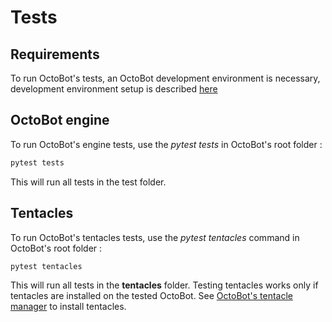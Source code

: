 # Tests

## Requirements

To run OctoBot's tests, an OctoBot development environment is necessary, development environment setup is described [here](../guides/developer-guide.md)

## OctoBot engine

To run OctoBot's engine tests, use the _pytest tests_ in OctoBot's root folder :

```bash
pytest tests
```

This will run all tests in the test folder.

## Tentacles

To run OctoBot's tentacles tests, use the _pytest tentacles_ command in OctoBot's root folder :

```bash
pytest tentacles
```

This will run all tests in the **tentacles** folder. Testing tentacles works only if tentacles are installed on the tested OctoBot. See [OctoBot's tentacle manager](https://www.octobot.info/advanced_usage/tentacle-manager) to install tentacles.

